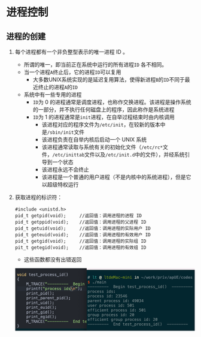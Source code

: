 # 进程控制

## 进程的创建

1. 每个进程都有一个非负整型表示的唯一进程 ID 。
    - 所谓的唯一，即当前正在系统中运行的所有进程`ID` 各不相同。
    - 当一个进程`A`终止后，它的进程`ID`可以复用
        - 大多数UNIX系统实现的是延迟复用算法，使得新进程`B`的`ID`不同于最近终止的进程`A`的`ID`
    - 系统中有一些专用的进程
        - `ID`为 0 的进程通常是调度进程，也称作交换进程。该进程是操作系统的一部分，并不执行任何磁盘上的程序，因此称作是系统进程
        - `ID`为 1 的进程通常是`init`进程，在自举过程结束时由内核调用
            - 该进程对应的程序文件为`/etc/init`，在较新的版本中是`/sbin/init`文件
            - 该进程负责在自举内核后启动一个 UNIX 系统
            - 该进程通常读取与系统有关的初始化文件（`/etc/rc*`文件，`/etc/inittab`文件以及`/etc/init.d`中的文件），并经系统引导到一个状态
            - 该进程永远不会终止
            - 该进程是一个普通的用户进程（不是内核中的系统进程），但是它以超级特权运行

2. 获取进程的标识符：

    ```
    #include <unistd.h>
    pid_t getpid(void);     //返回值：调用进程的进程 ID
    pid_t getppid(void);    //返回值：调用进程的父进程 ID
    pid_t getuid(void);     //返回值：调用进程的实际用户 ID
    pid_t geteuid(void);    //返回值：调用进程的有效用户 ID
    pid_t getgid(void);     //返回值：调用进程的实际组 ID
    pit_t getegid(void);    //返回值：调用进程的有效组 ID
    ```
    - 这些函数都没有出错返回

    ![process_id](../imgs/8_process_control/process_id.png)
